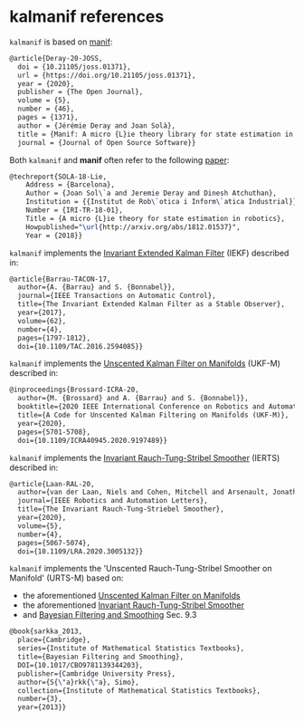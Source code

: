 # kalmanif references

`kalmanif` is based on [manif][deray20]:

```latex
@article{Deray-20-JOSS,
  doi = {10.21105/joss.01371},
  url = {https://doi.org/10.21105/joss.01371},
  year = {2020},
  publisher = {The Open Journal},
  volume = {5},
  number = {46},
  pages = {1371},
  author = {Jérémie Deray and Joan Solà},
  title = {Manif: A micro {L}ie theory library for state estimation in robotics applications},
  journal = {Journal of Open Source Software}}

```

Both `kalmanif` and **manif** often refer to the following [paper][jsola18]:

```latex
@techreport{SOLA-18-Lie,
    Address = {Barcelona},
    Author = {Joan Sol\`a and Jeremie Deray and Dinesh Atchuthan},
    Institution = {{Institut de Rob\`otica i Inform\`atica Industrial}},
    Number = {IRI-TR-18-01},
    Title = {A micro {L}ie theory for state estimation in robotics},
    Howpublished="\url{http://arxiv.org/abs/1812.01537}",
    Year = {2018}}
```

<!-- @todo move to a dedicated doc page -->

`kalmanif` implements the [Invariant Extended Kalman Filter][Barrau17] (IEKF) described in:

```latex
@article{Barrau-TACON-17,
  author={A. {Barrau} and S. {Bonnabel}},
  journal={IEEE Transactions on Automatic Control},
  title={The Invariant Extended Kalman Filter as a Stable Observer},
  year={2017},
  volume={62},
  number={4},
  pages={1797-1812},
  doi={10.1109/TAC.2016.2594085}}
```

`kalmanif` implements the [Unscented Kalman Filter on Manifolds][brossard20] (UKF-M) described in:

```latex
@inproceedings{Brossard-ICRA-20,
  author={M. {Brossard} and A. {Barrau} and S. {Bonnabel}},
  booktitle={2020 IEEE International Conference on Robotics and Automation (ICRA)},
  title={A Code for Unscented Kalman Filtering on Manifolds (UKF-M)},
  year={2020},
  pages={5701-5708},
  doi={10.1109/ICRA40945.2020.9197489}}
```

`kalmanif` implements the [Invariant Rauch-Tung-Stribel Smoother][laan20] (IERTS) described in:

```latex
@article{Laan-RAL-20,
  author={van der Laan, Niels and Cohen, Mitchell and Arsenault, Jonathan and Forbes, James Richard},
  journal={IEEE Robotics and Automation Letters},
  title={The Invariant Rauch-Tung-Striebel Smoother},
  year={2020},
  volume={5},
  number={4},
  pages={5067-5074},
  doi={10.1109/LRA.2020.3005132}}
```

`kalmanif` implements the 'Unscented Rauch-Tung-Stribel Smoother on Manifold' (URTS-M) based on:

- the aforementioned [Unscented Kalman Filter on Manifolds][brossard20]
- the aforementioned [Invariant Rauch-Tung-Stribel Smoother][laan20]
- and [Bayesian Filtering and Smoothing][sarkka13] Sec. 9.3

```latex
@book{sarkka_2013,
  place={Cambridge},
  series={Institute of Mathematical Statistics Textbooks},
  title={Bayesian Filtering and Smoothing},
  DOI={10.1017/CBO9781139344203},
  publisher={Cambridge University Press},
  author={S{\"a}rkk{\"a}, Simo},
  collection={Institute of Mathematical Statistics Textbooks},
  number={3},
  year={2013}}
```

[//]: # (URLs)

[jsola18]: http://arxiv.org/abs/1812.01537
[deray20]: https://joss.theoj.org/papers/10.21105/joss.01371
[brossard20]: https://arxiv.org/pdf/2002.00878.pdf
[Barrau17]: https://arxiv.org/pdf/1410.1465.pdf
[laan20]: https://ras.papercept.net/proceedings/IROS20/2526.pdf
[sarkka13]: https://www.cambridge.org/core/books/bayesian-filtering-and-smoothing/C372FB31C5D9A100F8476C1B23721A67
